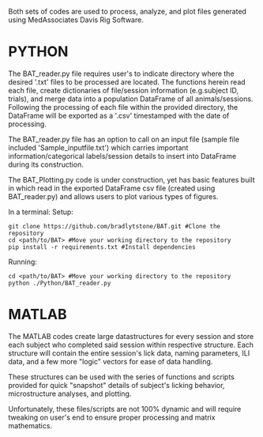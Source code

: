 Both sets of codes are used to process, analyze, and plot files generated using MedAssociates Davis Rig Software.

# PYTHON
The BAT_reader.py file requires user's to indicate directory where the desired '.txt' files to be processed are located. The functions herein read each file, create dictionaries of file/session information (e.g.subject ID, trials), and merge data into a population DataFrame of all animals/sessions. Following the processing of each file within the provided directory, the DataFrame will be exported as a '.csv' timestamped with the date of processing.  

The BAT_reader.py file has an option to call on an input file (sample file included 'Sample_inputfile.txt') which carries important information/categorical labels/session details to insert into DataFrame during its construction. 

The BAT_Plotting.py code is under construction, yet has basic features built in which read in the exported DataFrame csv file (created using BAT_reader.py) and allows users to plot various types of figures.

In a terminal:
Setup:
```
git clone https://github.com/bradlytstone/BAT.git #Clone the repository
cd <path/to/BAT> #Move your working directory to the repository
pip install -r requirements.txt #Install dependencies
```

Running:
```
cd <path/to/BAT> #Move your working directory to the repository
python ./Python/BAT_reader.py
```
# MATLAB
The MATLAB codes create large datastructures for every session and store each subject who completed said session within respective structure. Each structure will contain the entire session's lick data, naming parameters, ILI data, and a few more "logic" vectors for ease of data handling.

These structures can be used with the series of functions and scripts provided for quick "snapshot" details of subject's licking behavior, microstructure analyses, and plotting. 

Unfortunately, these files/scripts are not 100% dynamic and will require tweaking on user's end to ensure proper processing and matrix mathematics.
